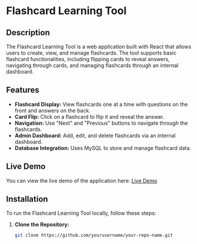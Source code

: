 # Flashcard Learning Tool

## Description

The Flashcard Learning Tool is a web application built with React that allows users to create, view, and manage flashcards. The tool supports basic flashcard functionalities, including flipping cards to reveal answers, navigating through cards, and managing flashcards through an internal dashboard.

## Features

- **Flashcard Display:** View flashcards one at a time with questions on the front and answers on the back.
- **Card Flip:** Click on a flashcard to flip it and reveal the answer.
- **Navigation:** Use "Next" and "Previous" buttons to navigate through the flashcards.
- **Admin Dashboard:** Add, edit, and delete flashcards via an internal dashboard.
- **Database Integration:** Uses MySQL to store and manage flashcard data.

## Live Demo

You can view the live demo of the application here: [Live Demo](http://yourusername.github.io/your-repo-name)

## Installation

To run the Flashcard Learning Tool locally, follow these steps:

1. **Clone the Repository:**

   ```bash
   git clone https://github.com/yourusername/your-repo-name.git
